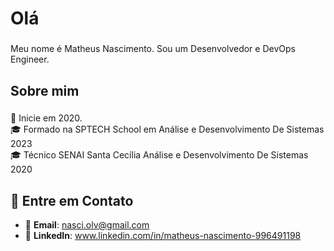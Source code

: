 <h1 align="left">Olá</h1>

###

<p align="left">Meu nome é Matheus Nascimento. Sou um Desenvolvedor e DevOps Engineer.</p>

###

<h2 align="left">Sobre mim</h2>

###

<p align="left">🏁  Inicie em 2020.<br>🎓 Formado na SPTECH School em Análise e Desenvolvimento De Sistemas 2023<br>🎓 Técnico SENAI Santa Cecília Análise e Desenvolvimento De Sistemas 2020<br><p align="left">

###

<h2 align="left">📨 Entre em Contato</h2>

- 📧 **Email**: nasci.olv@gmail.com
- 💼 **LinkedIn**: www.linkedin.com/in/matheus-nascimento-996491198

